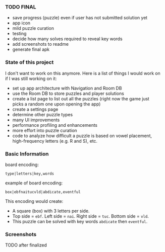 ### TODO FINAL

- save progress (puzzle) even if user has not submitted solution yet
- app icon
- mild puzzle curation
- testing
- decide how many solves required to reveal key words
- add screenshots to readme
- generate final apk

### State of this project

I don't want to work on this anymore.
Here is a list of things I would work on if I was still working on it:

- set up app architecture with Navigation and Room DB
- use the Room DB to store puzzles and player solutions
- create a list page to list out all the puzzles (right now the game just picks a random one upon opening the app)
- create a settings page
- determine other puzzle types
- many UI improvements
- performance profiling and enhancements
- more effort into puzzle curation
- code to analyze how difficult a puzzle is based on vowel placement, high-frequency letters (e.g. R and S), etc.

### Basic Information

board encoding:

```
type|letters|key,words
```

example of board encoding:

```
box|ebfnaitucvld|abdicate,eventful
```

This encoding would create:
- A square (box) with 3 letters per side.
- Top side = `ebf`. Left side = `nai`. Right side = `tuc`. Bottom side = `vld`.
- This puzzle can be solved with key words `abdicate` then `eventful`.

### Screenshots

TODO after finalized